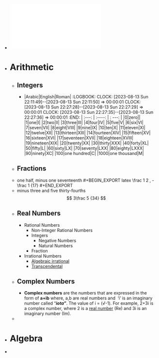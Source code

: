 - ![Mathematical English.pdf](../assets/Mathematical_English_1691934921591_0.pdf)
- # Arithmetic
	- ## Integers
		- |Arabic|English|Roman|
		  :LOGBOOK:
		  CLOCK: [2023-08-13 Sun 22:11:49]--[2023-08-13 Sun 22:11:50] =>  00:00:01
		  CLOCK: [2023-08-13 Sun 22:27:28]--[2023-08-13 Sun 22:27:29] =>  00:00:01
		  CLOCK: [2023-08-13 Sun 22:27:35]--[2023-08-13 Sun 22:27:36] =>  00:00:01
		  :END:
		  | :---: |    :----:   | : ---: |
		  |0|zero||
		  |1|one|I|
		  |2|two|II|
		  |3|three|III|
		  |4|four|IV|
		  |5|five|V|
		  |6|six|VI|
		  |7|seven|VII|
		  |8|eight|VIII|
		  |9|nine|IX|
		  |10|ten|X|
		  |11|eleven|XI|
		  |12|twelve|XII|
		  |13|thirteen|XIII|
		  |14|fourteen|XIV|
		  |15|fifteen|XV|
		  |16|sixteen|XVI|
		  |17|seventeen|XVII|
		  |18|eighteen|XVIII|
		  |19|nineteen|XIX|
		  |20|twenty|XX|
		  |30|thirty|XXX|
		  |40|forty|XL|
		  |50|fifty|L|
		  |60|sixty|LX|
		  |70|seventy|LXX|
		  |80|eighty|LXXX|
		  |90|ninety|XC|
		  |100|one hundred|C|
		  |1000|one thousand|M|
	- ## Fractions
	- one half, minus one seventeenth
	  #+BEGIN_EXPORT latex
	      \frac 1  2  ,
	     -\frac 1 {17}
	  #+END_EXPORT
	- minus three and five thirty-fourths $$ 3\frac 5 {34} $$
	- ## Real Numbers
		- Rational Numbers
			- Non-Integer Rational Numbers
			- Integers
				- Negative Numbers
				- Natural Numbers
			- Fraction
		- Irrational Numbers
			- [Algebraic irrational](https://en.wikipedia.org/wiki/Algebraic_number)
			- [Transcendental](https://en.wikipedia.org/wiki/Transcendental_number)
	- ## Complex Numbers
		- **Complex numbers** are the numbers that are expressed in the form of **a+ib** where, a,b are real numbers and  ‘i’ is an imaginary number called “***iota”***. The value of i = (√-1). For example, 2+3i is a complex number, where 2 is a [real number](https://byjus.com/maths/real-numbers/) (Re) and 3i is an imaginary number (Im).
	-
- # Algebra
-